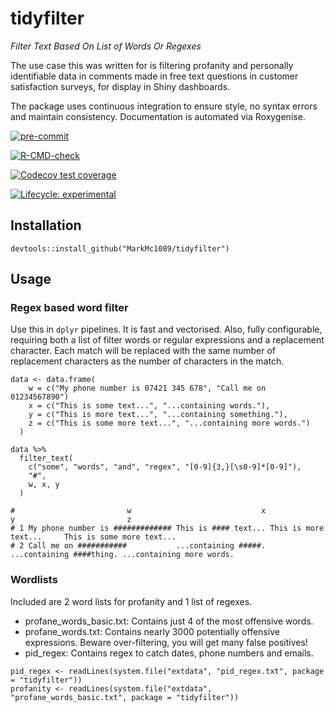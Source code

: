 # tidyfilter
_Filter Text Based On List of Words Or Regexes_


The use case this was written for is filtering profanity and personally identifiable data in comments made in free text questions in customer satisfaction surveys, for display in Shiny dashboards.

The package uses continuous integration to ensure style, no syntax errors and maintain consistency. Documentation is automated via Roxygenise.

<!-- badges: start -->
[![pre-commit](https://img.shields.io/badge/pre--commit-enabled-brightgreen?logo=pre-commit&logoColor=white)](https://github.com/pre-commit/pre-commit)

[![R-CMD-check](https://github.com/MarkMc1089/tidyfilter/actions/workflows/check-standard.yaml/badge.svg)](https://github.com/MarkMc1089/tidyfilter/actions/workflows/check-standard.yaml)

[![Codecov test coverage](https://codecov.io/gh/MarkMc1089/tidyfilter/branch/master/graph/badge.svg)](https://codecov.io/gh/MarkMc1089/tidyfilter?branch=master)

[![Lifecycle: experimental](https://img.shields.io/badge/lifecycle-experimental-orange.svg)](https://lifecycle.r-lib.org/articles/stages.html#experimental)
<!-- badges: end -->

## Installation

```
devtools::install_github("MarkMc1089/tidyfilter")
```

## Usage

### Regex based word filter

Use this in `dplyr` pipelines. It is fast and vectorised. Also, fully configurable, requiring both a list of filter words or regular expressions and a replacement character. Each match will be replaced with the same number of replacement characters as the number of characters in the match.

```
data <- data.frame(
    w = c("My phone number is 07421 345 678", "Call me on 01234567890")
    x = c("This is some text...", "...containing words."),
    y = c("This is more text...", "...containing something."),
    z = c("This is some more text...", "...containing more words.")
  )

data %>%
  filter_text(
    c("some", "words", "and", "regex", "[0-9]{3,}[\s0-9]*[0-9]"),
    "#",
    w, x, y
  )

#                         w                             x                        y                         z
# 1 My phone number is ############# This is #### text... This is more text...     This is some more text...
# 2 Call me on ###########           ...containing #####. ...containing ####thing. ...containing more words.
```
### Wordlists
Included are 2 word lists for profanity and 1 list of regexes.

- profane_words_basic.txt: Contains just 4 of the most offensive words.
- profane_words.txt:       Contains nearly 3000 potentially offensive expressions. Beware over-filtering, you will get many false positives!
- pid_regex:               Contains regex to catch dates, phone numbers and emails.

```
pid_regex <- readLines(system.file("extdata", "pid_regex.txt", package = "tidyfilter"))
profanity <- readLines(system.file("extdata", "profane_words_basic.txt", package = "tidyfilter"))
```
